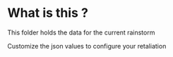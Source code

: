 # What is this ?

This folder holds the data for the current rainstorm

Customize the json values to configure your retaliation
